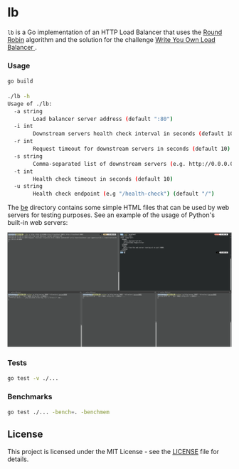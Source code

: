# lb

`lb` is a Go implementation of an HTTP Load Balancer that uses the [Round Robin](https://www.nginx.com/resources/glossary/round-robin-load-balancing/#:~:text=What%20Is%20Round%2DRobin%20Load,to%20each%20server%20in%20turn.) algorithm and the solution for the challenge [Write You Own Load Balancer
](https://codingchallenges.fyi/challenges/challenge-load-balancer/).

### Usage

```sh
go build

./lb -h
Usage of ./lb:
  -a string
        Load balancer server address (default ":80")
  -i int
        Downstream servers health check interval in seconds (default 10)
  -r int
        Request timeout for downstream servers in seconds (default 10)
  -s string
        Comma-separated list of downstream servers (e.g. http://0.0.0.0:8080,http://localhost:8081)
  -t int
        Health check timeout in seconds (default 10)
  -u string
        Health check endpoint (e.g "/health-check") (default "/")
```

The [be](/be/) directory contains some simple HTML files that can be used by web servers for testing purposes. See an example of the usage of Python's built-in web servers:

![](/docs/lb.gif)

### Tests

```sh
go test -v ./...
```

### Benchmarks

```sh
go test ./... -bench=. -benchmem

```

## License

This project is licensed under the MIT License - see the [LICENSE](LICENSE) file for details.
